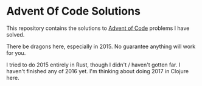 # Advent Of Code Solutions

This repository contains the solutions to [Advent of Code](https://adventofcode.com) problems I have solved.

There be dragons here, especially in 2015. No guarantee anything will work for you.

I tried to do 2015 entirely in Rust, though I didn't / haven't gotten far.
I haven't finished any of 2016 yet.
I'm thinking about doing 2017 in Clojure here.
